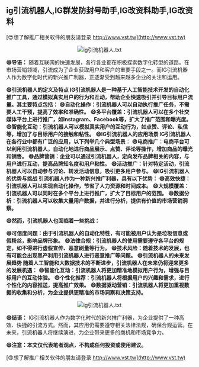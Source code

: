 ## **ig引流机器人,IG群发防封号助手,IG改资料助手,IG改资料**

[😍想了解推广相关软件的朋友请登录 http://www.vst.tw](http://www.vst.tw)

 <center><img src="https://vst.tw/MP4/tuiguang/png/7.png" alt="ig引流机器人.txt"></center>

**😄导语：**
随着互联网的快速发展，各行各业都在积极探索数字化转型的道路。在市场营销领域，引流成为了企业获取用户和客户的重要手段之一。而IG引流机器人作为数字化时代的新兴推广利器，正逐渐受到越来越多企业的关注和运用。

**😄引流机器人的定义及特点 IG引流机器人是一种基于人工智能技术开发的自动化推广工具，通过模拟真实用户的行为和互动，帮助企业快速吸引并引导目标用户流量。其主要特点包括：**
**😄自动化操作：引流机器人可以自动执行推广任务，不需要人工干预，提高了效率和准确性。**
**😄多平台覆盖：引流机器人可以在多个社交媒体平台上进行推广，如Instagram、Facebook等，扩大了推广范围和曝光度。**
**😄智能化互动：引流机器人可以模拟真实用户的互动行为，如点赞、评论、私信等，增加了与目标用户的接触和粘性。**
**😄IG引流机器人的应用场景 IG引流机器人在各行业中都有广泛的应用，以下列举几个典型场景：**
**😄电商推广：电商平台可以利用引流机器人，自动化地进行商品展示、点赞、评论等操作，增加商品的曝光和销售。**
**😄品牌营销：企业可以通过引流机器人，定向发布品牌相关的内容，与用户进行互动，提高品牌知名度和用户粘性。**
**😄活动推广：针对特定活动，引流机器人可以自动参与讨论、转发活动信息，吸引更多用户参与。**
**😄IG引流机器人的优势与挑战 引流机器人作为一种新兴推广利器，具有以下优势：**
**😄高效快捷：引流机器人可以实现自动化操作，节省了人力资源和时间成本。**
**😄大规模覆盖：引流机器人可以同时在多个平台上进行推广，扩大了目标用户的范围。**
**😄数据分析：引流机器人可以收集大量用户数据，并进行分析，提供有价值的市场营销洞察。**

**😄然而，引流机器人也面临着一些挑战：**

**😄可信度问题：由于引流机器人的自动化特性，有可能被用户认为是垃圾信息或假粉丝，影响品牌形象。**
**😄法律合规：引流机器人的使用需要遵守各平台的规定，如不得进行虚假宣传、恶意刷量等行为。**
**😄技术风险：随着技术的发展，也有可能会出现黑产利用引流机器人进行恶意推广等问题。**
**😄引流机器人的未来发展趋势 随着人工智能和大数据技术的不断进步，引流机器人在未来仍将迎来更多的发展机遇：**
**😄智能化互动：引流机器人将更加精准地模拟用户行为，增强与目标用户的互动体验。**
**😄个性化推荐：引流机器人将根据用户的兴趣和需求，进行个性化的内容推送，提高推广效果。**
**😄数据驱动营销：引流机器人将更加重视数据的收集和分析，为企业提供更精准的市场洞察和决策支持。**

 <center><img src="https://vst.tw/MP4/tuiguang/png/3.png" alt="ig引流机器人.txt"></center>

**😄结语：**
IG引流机器人作为数字化时代的新兴推广利器，为企业提供了一种高效、快捷的引流方式。然而，其应用仍需要遵守相关法律法规，确保合规运营。在未来，引流机器人将继续演进，为企业带来更多的商机和市场竞争力。

**😄注意：本文仅代表笔者观点，不构成任何投资或使用建议。**

[😍想了解推广相关软件的朋友请登录 http://www.vst.tw](http://www.vst.tw)



